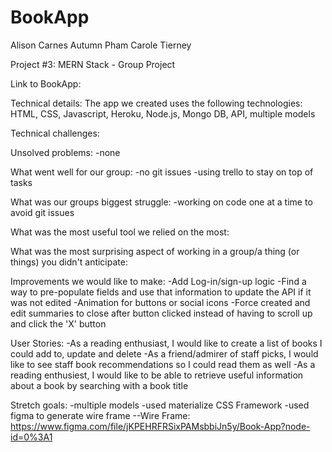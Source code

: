 # BookApp
Alison Carnes
Autumn Pham
Carole Tierney

Project #3: MERN Stack - Group Project

Link to BookApp: 

Technical details:
The app we created uses the following technologies: HTML, CSS, Javascript, Heroku, Node.js, Mongo DB, API, multiple models


Technical challenges:


Unsolved problems:
-none

What went well for our group:
-no git issues
-using trello to stay on top of tasks

What was our groups biggest struggle:
-working on code one at a time to avoid git issues

What was the most useful tool we relied on the most:

What was the most surprising aspect of working in a group/a thing (or things) you didn't anticipate:

Improvements we would like to make:
-Add Log-in/sign-up logic
-Find a way to pre-populate fields and use that information to update the API if it was not edited
-Animation for buttons or social icons
-Force created and edit summaries to close after button clicked instead of having to scroll up and click the 'X' button

User Stories:
-As a reading enthusiast, I would like to create a list of books I could add to, update and delete
-As a friend/admirer of staff picks, I would like to see staff book recommendations so I could read them as well
-As a reading enthusiest, I would like to be able to retrieve useful information about a book by searching with a book title

Stretch goals:
-multiple models
-used materialize CSS Framework
-used figma to generate wire frame 
--Wire Frame:  https://www.figma.com/file/jKPEHRFRSixPAMsbbiJn5y/Book-App?node-id=0%3A1
